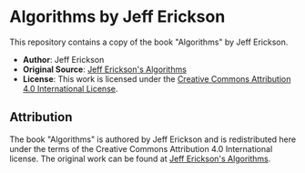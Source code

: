 # Algorithms by Jeff Erickson

This repository contains a copy of the book "Algorithms" by Jeff Erickson.

- **Author**: Jeff Erickson
- **Original Source**: [Jeff Erickson's Algorithms](https://jeffe.cs.illinois.edu/teaching/algorithms/)
- **License**: This work is licensed under the [Creative Commons Attribution 4.0 International License](http://creativecommons.org/licenses/by/4.0/).

## Attribution

The book "Algorithms" is authored by Jeff Erickson and is redistributed here under the terms of the Creative Commons Attribution 4.0 International license. The original work can be found at [Jeff Erickson's Algorithms](https://jeffe.cs.illinois.edu/teaching/algorithms/).
